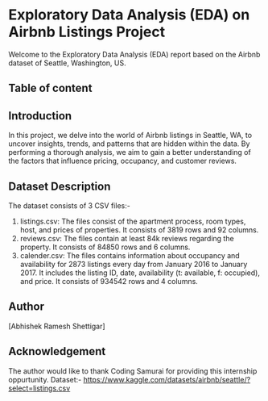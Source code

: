 # Exploratory Data Analysis (EDA) on Airbnb Listings Project
Welcome to the Exploratory Data Analysis (EDA) report based on the Airbnb dataset of Seattle, Washington, US.

## Table of content

## Introduction
 In this project, we delve into the world of Airbnb listings in Seattle, WA, to uncover insights, trends, and patterns that are hidden within the data. By performing a thorough analysis, we aim to gain a better understanding of the factors that influence pricing, occupancy, and customer reviews.

## Dataset Description
The dataset consists of 3 CSV files:-
1. listings.csv: The files consist of the apartment process, room types, host, and prices of properties. It consists of 3819 rows and 92 columns.
2. reviews.csv: The files contain at least 84k reviews regarding the property. It consists of 84850 rows and 6 columns.
3. calender.csv: The files contains information about occupancy and availability for 2873 listings every day from January 2016 to January 2017. It includes the listing ID, date, availability (t: available, f: occupied), and price. It consists of 934542 rows and 4 columns.

## Author
[Abhishek Ramesh Shettigar]

## Acknowledgement
The author would like to thank Coding Samurai for providing this internship oppurtunity.
Dataset:- https://www.kaggle.com/datasets/airbnb/seattle/?select=listings.csv
